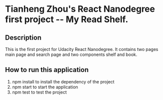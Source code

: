 # Tianheng Zhou's React Nanodegree first project -- My Read Shelf.

## Description
This is the first project for Udacity React Nanodegree.
It contains two pages main page and search page and two components shelf and book.

## How to run this application
 1. npm install to install the dependency of the project
 2. npm start to start the application
 3. npm test to test the project